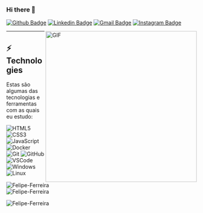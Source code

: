 ### Hi there 👋

[![Github Badge](https://img.shields.io/badge/-Github-000?style=flat-square&logo=Github&logoColor=white&link=https://github.com/FNetoF)](https://github.com/FNetoF)
[![Linkedin Badge](https://img.shields.io/badge/-LinkedIn-blue?style=flat-square&logo=Linkedin&logoColor=white&link=https://www.linkedin.com/in/felipe-fe/)](https://www.linkedin.com/in/felipe-fe/)
[![Gmail Badge](https://img.shields.io/badge/-Gmail-c14438?style=flat-square&logo=Gmail&logoColor=white&link=netofelipeferreira1@gmail.com)](netofelipeferreira1@gmail.com)
[![Instagram Badge](https://img.shields.io/badge/-Instagram-violet?style=flat-square&logo=Instagram&logoColor=white&link=https://www.instagram.com/felipeneto69/)](https://www.instagram.com/felipeneto69/)


<img align="right" alt="GIF" src="https://octocat-generator-assets.githubusercontent.com/my-octocat-1616242393601.png" width="400px" />

<hr>

## ⚡ Technologies

Estas são algumas das tecnologias e ferramentas com as quais eu estudo: 

![HTML5](https://img.shields.io/badge/-HTML5-E34F26?style=flat-square&logo=html5&logoColor=white)
![CSS3](https://img.shields.io/badge/-CSS3-549FDE?style=flat-square&logo=css3&logoColor=white)
![JavaScript](https://img.shields.io/badge/-JavaScript-F7B93E?style=flat-square&logo=javascript&logoColor=fff)
![Docker](https://img.shields.io/badge/-Docker-2496ED?style=flat-square&logo=docker&logoColor=white)
![Git](https://img.shields.io/badge/-Git-black?style=flat-square&logo=git)
![GitHub](https://img.shields.io/badge/-GitHub-181717?style=flat-square&logo=github)
![VSCode](https://img.shields.io/badge/-VSCode-0085D1?style=flat-square&logo=visual-studio-code&logoColor=white)
![Windows](https://img.shields.io/badge/-Windows-00ADEF?style=flat-square&logo=windows&logoColor=white)
![Linux](https://img.shields.io/badge/-Linux-16C60C?style=flat-square&logo=linux&logoColor=white)


<img src="https://github-readme-stats.vercel.app/api/top-langs/?username=FNetoF&layout=compact&show_icons=true&theme=dracula" alt="Felipe-Ferreira" />
<br>
<img align="left" src="https://github-readme-stats.vercel.app/api/top-langs/?username=FNetoF&layout=compact&theme=graywhite&title_color=268bd2" alt="Felipe-Ferreira" />
<br>
<p align="left"> <img src="https://komarev.com/ghpvc/?username=FNetoF" alt="Felipe-Ferreira" /> </p>
